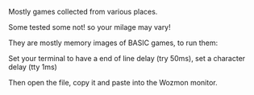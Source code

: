 Mostly games collected from various places.

Some tested some not! so your milage may vary!

They are mostly memory images of BASIC games, to run them:

Set your terminal to have a end of line delay (try 50ms), set a character delay (tty 1ms)

Then open the file, copy it and paste into the Wozmon monitor.

